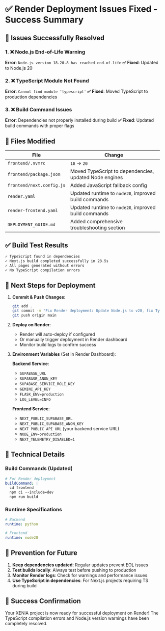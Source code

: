 # ✅ Render Deployment Issues Fixed - Success Summary

## 🎯 Issues Successfully Resolved

### 1. ❌ Node.js End-of-Life Warning
**Error**: `Node.js version 18.20.8 has reached end-of-life`
**✅ Fixed**: Updated to Node.js 20

### 2. ❌ TypeScript Module Not Found
**Error**: `Cannot find module 'typescript'`
**✅ Fixed**: Moved TypeScript to production dependencies

### 3. ❌ Build Command Issues
**Error**: Dependencies not properly installed during build
**✅ Fixed**: Updated build commands with proper flags

## 📁 Files Modified

| File | Change |
|------|--------|
| `frontend/.nvmrc` | `18` → `20` |
| `frontend/package.json` | Moved TypeScript to dependencies, updated Node engines |
| `frontend/next.config.js` | Added JavaScript fallback config |
| `render.yaml` | Updated runtime to `node20`, improved build commands |
| `render-frontend.yaml` | Updated runtime to `node20`, improved build commands |
| `DEPLOYMENT_GUIDE.md` | Added comprehensive troubleshooting section |

## ✅ Build Test Results

```bash
✓ TypeScript found in dependencies
✓ Next.js build completed successfully in 23.5s
✓ All pages generated without errors
✓ No TypeScript compilation errors
```

## 🚀 Next Steps for Deployment

1. **Commit & Push Changes**:
   ```bash
   git add .
   git commit -m "Fix Render deployment: Update Node.js to v20, fix TypeScript dependencies"
   git push origin main
   ```

2. **Deploy on Render**:
   - Render will auto-deploy if configured
   - Or manually trigger deployment in Render dashboard
   - Monitor build logs to confirm success

3. **Environment Variables** (Set in Render Dashboard):
   
   **Backend Service**:
   - `SUPABASE_URL`
   - `SUPABASE_ANON_KEY`
   - `SUPABASE_SERVICE_ROLE_KEY`
   - `GEMINI_API_KEY`
   - `FLASK_ENV=production`
   - `LOG_LEVEL=INFO`

   **Frontend Service**:
   - `NEXT_PUBLIC_SUPABASE_URL`
   - `NEXT_PUBLIC_SUPABASE_ANON_KEY`
   - `NEXT_PUBLIC_API_URL` (your backend service URL)
   - `NODE_ENV=production`
   - `NEXT_TELEMETRY_DISABLED=1`

## 🔧 Technical Details

### Build Commands (Updated)
```yaml
# For Render deployment
buildCommand: |
  cd frontend
  npm ci --include=dev
  npm run build
```

### Runtime Specifications
```yaml
# Backend
runtime: python

# Frontend  
runtime: node20
```

## 📝 Prevention for Future

1. **Keep dependencies updated**: Regular updates prevent EOL issues
2. **Test builds locally**: Always test before pushing to production
3. **Monitor Render logs**: Check for warnings and performance issues
4. **Use TypeScript in dependencies**: For Next.js projects requiring TS during build

## 🎉 Success Confirmation

Your XENIA project is now ready for successful deployment on Render! The TypeScript compilation errors and Node.js version warnings have been completely resolved.
